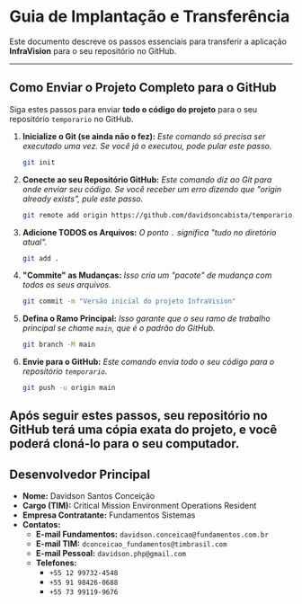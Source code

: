 # Guia de Implantação e Transferência

Este documento descreve os passos essenciais para transferir a aplicação **InfraVision** para o seu repositório no GitHub.

---

## Como Enviar o Projeto Completo para o GitHub

Siga estes passos para enviar **todo o código do projeto** para o seu repositório `temporario` no GitHub.

1.  **Inicialize o Git (se ainda não o fez):**
    *Este comando só precisa ser executado uma vez. Se você já o executou, pode pular este passo.*
    ```bash
    git init
    ```

2.  **Conecte ao seu Repositório GitHub:**
    *Este comando diz ao Git para onde enviar seu código. Se você receber um erro dizendo que "origin already exists", pule este passo.*
    ```bash
    git remote add origin https://github.com/davidsoncabista/temporario.git
    ```

3.  **Adicione TODOS os Arquivos:**
    *O ponto `.` significa "tudo no diretório atual".*
    ```bash
    git add .
    ```

4.  **"Commite" as Mudanças:**
    *Isso cria um "pacote" de mudança com todos os seus arquivos.*
    ```bash
    git commit -m "Versão inicial do projeto InfraVision"
    ```

5.  **Defina o Ramo Principal:**
    *Isso garante que o seu ramo de trabalho principal se chame `main`, que é o padrão do GitHub.*
    ```bash
    git branch -M main
    ```

6.  **Envie para o GitHub:**
    *Este comando envia todo o seu código para o repositório `temporario`.*
    ```bash
    git push -u origin main
    ```

Após seguir estes passos, seu repositório no GitHub terá uma cópia exata do projeto, e você poderá cloná-lo para o seu computador.
---

## Desenvolvedor Principal

- **Nome:** Davidson Santos Conceição
- **Cargo (TIM):** Critical Mission Environment Operations Resident
- **Empresa Contratante:** Fundamentos Sistemas
- **Contatos:**
  - **E-mail Fundamentos:** `davidson.conceicao@fundamentos.com.br`
  - **E-mail TIM:** `dconceicao_fundamentos@timbrasil.com`
  - **E-mail Pessoal:** `davidson.php@gmail.com`
  - **Telefones:**
    - `+55 12 99732-4548`
    - `+55 91 98426-0688`
    - `+55 73 99119-9676`